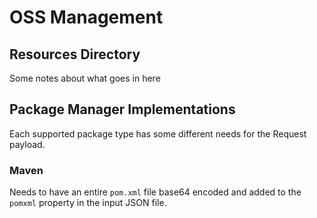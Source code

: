 # OSS Management

## Resources Directory
Some notes about what goes in here
## Package Manager Implementations
Each supported package type has some different needs for the Request payload.
### Maven
Needs to have an entire `pom.xml` file base64 encoded and added to the `pomxml` property in the input JSON file.